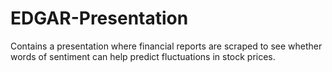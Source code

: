 # EDGAR-Presentation
Contains a presentation where financial reports are scraped to see whether words of sentiment can help predict fluctuations in stock prices.

